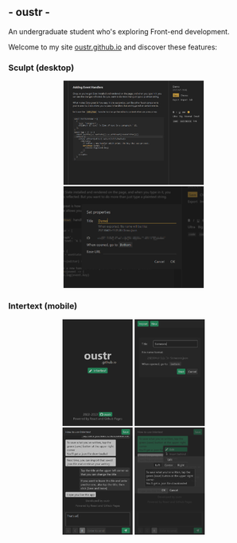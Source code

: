 ## - oustr -

An undergraduate student who's exploring Front-end development.

Welcome to my site <a href="https://oustr.github.io/">oustr.github.io</a> and discover these features:

<h3>Sculpt (desktop)</h3>

<div align="center">
    <div>
        <img src="images/sculpt_01.png" style="width: 56%;"/>
    </div>
    <div>
        <img src="images/sculpt_02.png" style="width: 56%;"/>
    </div>
</div>

<h3>Intertext (mobile)</h3>

<div align="center">
    <div>
        <img src="images/oustr_mobile.png" style="width: 28%;"/>
        <img src="images/intertext_01.png" style="width: 28%;"/>
    </div>
    <div>
        <img src="images/intertext_02.png" style="width: 28%;"/>
        <img src="images/intertext_03.png" style="width: 28%;"/>
    </div>
</div>

